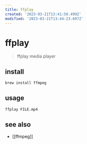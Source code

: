 ```yaml
---
title: ffplay
created: '2023-03-21T13:41:50.499Z'
modified: '2023-03-21T13:44:23.697Z'
---
```


# ffplay

> ffplay media player

## install

```sh
brew install ffmpeg
```

## usage

```sh
ffplay FILE.mp4
```

## see also

- [[ffmpeg]]
